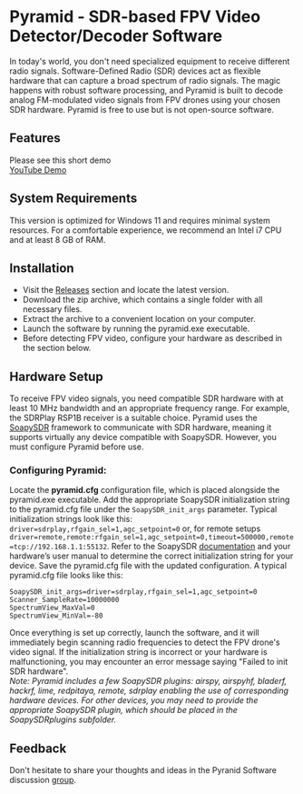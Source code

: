 # Pyramid - SDR-based FPV Video Detector/Decoder Software
In today's world, you don't need specialized equipment to receive different radio signals. Software-Defined Radio (SDR) devices act as flexible hardware that can capture a broad spectrum of radio signals. The magic happens with robust software processing, and Pyramid is built to decode analog FM-modulated video signals from FPV drones using your chosen SDR hardware. Pyramid is free to use but is not open-source software.
## Features
Please see this short demo \
[YouTube Demo](https://youtu.be/7acxQoPabEk)
## System Requirements
This version is optimized for Windows 11 and requires minimal system resources. For a comfortable experience, we recommend an Intel i7 CPU and at least 8 GB of RAM.
## Installation
- Visit the [Releases](https://github.com/NoxFoxLink/Pyramid/releases) section and locate the latest version.
- Download the zip archive, which contains a single folder with all necessary files.
- Extract the archive to a convenient location on your computer.
- Launch the software by running the pyramid.exe executable.
- Before detecting FPV video, configure your hardware as described in the section below.
## Hardware Setup
To receive FPV video signals, you need compatible SDR hardware with at least 10 MHz bandwidth and an appropriate frequency range. For example, the SDRPlay RSP1B receiver is a suitable choice. Pyramid uses the [SoapySDR](https://github.com/pothosware/SoapySDR) framework to communicate with SDR hardware, meaning it supports virtually any device compatible with SoapySDR. However, you must configure Pyramid before use.
### Configuring Pyramid:
Locate the **pyramid.cfg** configuration file, which is placed alongside the pyramid.exe executable. Add the appropriate SoapySDR initialization string to the pyramid.cfg file under the `SoapySDR_init_args` parameter. Typical initialization strings look like this: `driver=sdrplay,rfgain_sel=1,agc_setpoint=0` or, for remote setups `driver=remote,remote:rfgain_sel=1,agc_setpoint=0,timeout=500000,remote=tcp://192.168.1.1:55132`. Refer to the SoapySDR [documentation](https://github.com/pothosware/SoapySDR/wiki) and your hardware’s user manual to determine the correct initialization string for your device. Save the pyramid.cfg file with the updated configuration. A typical pyramid.cfg file looks like this: 
```
SoapySDR_init_args=driver=sdrplay,rfgain_sel=1,agc_setpoint=0
Scanner_SampleRate=10000000
SpectrumView_MaxVal=0
SpectrumView_MinVal=-80
```
Once everything is set up correctly, launch the software, and it will immediately begin scanning radio frequencies to detect the FPV drone's video signal. If the initialization string is incorrect or your hardware is malfunctioning, you may encounter an error message saying "Failed to init SDR hardware".\
*Note: Pyramid includes a few SoapySDR plugins: airspy, airspyhf, bladerf, hackrf, lime, redpitaya, remote, sdrplay enabling the use of corresponding hardware devices. For other devices, you may need to provide the appropriate SoapySDR plugin, which should be placed in the SoapySDRplugins subfolder.*
## Feedback
Don't hesitate to share your thoughts and ideas in the Pyranid Software discussion [group](https://groups.google.com/g/noxfoxpyramid).
